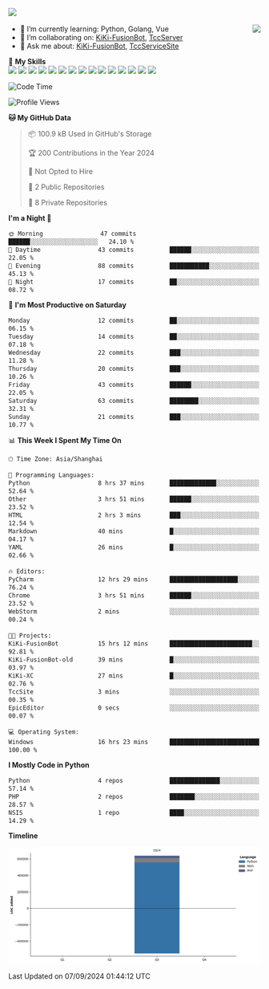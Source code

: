 [![](https://readme-typing-svg.herokuapp.com?size=25&duration=2500&color=8C43EA&vCenter=true&width=200&height=40&lines=Hi+there+%F0%9F%91%8B%F0%9F%8F%BB;I'm+KiKi-XC)](https://git.io/typing-svg)

<a href="#">
  <img align="right" src="https://github-readme-stats.vercel.app/api?username=KiKi-XC&count_private=true&show_icons=true&bg_color=15,f2f7fd,E0EAFC" />
</a>

- 🌱 I’m currently learning: Python, Golang, Vue
- 👯 I’m collaborating on: [KiKi-FusionBot](https://github.com/KiKi-XC/KiKi-FusionBot), [TccServer](https://github.com/Tcc-Items)
- 💬 Ask me about: [KiKi-FusionBot](https://github.com/KiKi-XC/KiKi-FusionBot), [TccServiceSite](https://github.com/KiKi-XC/TccServiceSite)

🌟 **My Skills**  
![](https://img.shields.io/badge/-Python-3e74a2?style=flat-square&logo=Python&logoColor=fff)
![](https://img.shields.io/badge/Go-00ADD8?logo=go&logoColor=fff&style=flat-square)
![](https://img.shields.io/badge/C%2B%2B-00599C?logo=cplusplus&logoColor=fff&style=flat-square)
![](https://img.shields.io/badge/-TypeScript-3178C6?style=flat-square&logo=TypeScript&logoColor=fff)
![](https://img.shields.io/badge/-Vue-4fc08d?style=flat-square&logo=Vue.js&logoColor=fff)
![](https://img.shields.io/badge/Node.js-5FA04E?logo=nodedotjs&logoColor=fff&style=flat-square)
![](https://img.shields.io/badge/HTML5-E34F26?logo=html5&logoColor=fff&style=flat-square)
![](https://img.shields.io/badge/CSS3-1572B6?logo=css3&logoColor=fff&style=flat-square)
![](https://img.shields.io/badge/Django-092E20?logo=django&logoColor=fff&style=flat-square)
![](https://img.shields.io/badge/-FastAPI-009688?style=flat-square&logo=FastAPI&logoColor=fff)
![](https://img.shields.io/badge/-Docker-2496ED?style=flat-square&logo=Docker&logoColor=fff)
![](https://img.shields.io/badge/-MongoDB-47A248?style=flat-square&logo=MongoDB&logoColor=fff)
![](https://img.shields.io/badge/MySQL-4479A1?logo=mysql&logoColor=fff&style=flat-square)
![](https://img.shields.io/badge/Wails-DF0000?logo=wails&logoColor=fff&style=flat-square)
![](https://img.shields.io/badge/Unreal%20Engine-0E1128?logo=unrealengine&logoColor=fff&style=flat-square)

<!--START_SECTION:waka-->
![Code Time](http://img.shields.io/badge/Code%20Time-20%20hrs%2018%20mins-blue)

![Profile Views](http://img.shields.io/badge/Profile%20Views-314-blue)

**🐱 My GitHub Data** 

> 📦 100.9 kB Used in GitHub's Storage 
 > 
> 🏆 200 Contributions in the Year 2024
 > 
> 🚫 Not Opted to Hire
 > 
> 📜 2 Public Repositories 
 > 
> 🔑 8 Private Repositories 
 > 
**I'm a Night 🦉** 

```text
🌞 Morning                47 commits          ██████░░░░░░░░░░░░░░░░░░░   24.10 % 
🌆 Daytime                43 commits          ██████░░░░░░░░░░░░░░░░░░░   22.05 % 
🌃 Evening                88 commits          ███████████░░░░░░░░░░░░░░   45.13 % 
🌙 Night                  17 commits          ██░░░░░░░░░░░░░░░░░░░░░░░   08.72 % 
```
📅 **I'm Most Productive on Saturday** 

```text
Monday                   12 commits          ██░░░░░░░░░░░░░░░░░░░░░░░   06.15 % 
Tuesday                  14 commits          ██░░░░░░░░░░░░░░░░░░░░░░░   07.18 % 
Wednesday                22 commits          ███░░░░░░░░░░░░░░░░░░░░░░   11.28 % 
Thursday                 20 commits          ███░░░░░░░░░░░░░░░░░░░░░░   10.26 % 
Friday                   43 commits          ██████░░░░░░░░░░░░░░░░░░░   22.05 % 
Saturday                 63 commits          ████████░░░░░░░░░░░░░░░░░   32.31 % 
Sunday                   21 commits          ███░░░░░░░░░░░░░░░░░░░░░░   10.77 % 
```


📊 **This Week I Spent My Time On** 

```text
🕑︎ Time Zone: Asia/Shanghai

💬 Programming Languages: 
Python                   8 hrs 37 mins       █████████████░░░░░░░░░░░░   52.64 % 
Other                    3 hrs 51 mins       ██████░░░░░░░░░░░░░░░░░░░   23.52 % 
HTML                     2 hrs 3 mins        ███░░░░░░░░░░░░░░░░░░░░░░   12.54 % 
Markdown                 40 mins             █░░░░░░░░░░░░░░░░░░░░░░░░   04.17 % 
YAML                     26 mins             █░░░░░░░░░░░░░░░░░░░░░░░░   02.66 % 

🔥 Editors: 
PyCharm                  12 hrs 29 mins      ███████████████████░░░░░░   76.24 % 
Chrome                   3 hrs 51 mins       ██████░░░░░░░░░░░░░░░░░░░   23.52 % 
WebStorm                 2 mins              ░░░░░░░░░░░░░░░░░░░░░░░░░   00.24 % 

🐱‍💻 Projects: 
KiKi-FusionBot           15 hrs 12 mins      ███████████████████████░░   92.81 % 
KiKi-FusionBot-old       39 mins             █░░░░░░░░░░░░░░░░░░░░░░░░   03.97 % 
KiKi-XC                  27 mins             █░░░░░░░░░░░░░░░░░░░░░░░░   02.76 % 
TccSite                  3 mins              ░░░░░░░░░░░░░░░░░░░░░░░░░   00.35 % 
EpicEditor               0 secs              ░░░░░░░░░░░░░░░░░░░░░░░░░   00.07 % 

💻 Operating System: 
Windows                  16 hrs 23 mins      █████████████████████████   100.00 % 
```

**I Mostly Code in Python** 

```text
Python                   4 repos             ██████████████░░░░░░░░░░░   57.14 % 
PHP                      2 repos             ███████░░░░░░░░░░░░░░░░░░   28.57 % 
NSIS                     1 repo              ████░░░░░░░░░░░░░░░░░░░░░   14.29 % 
```



**Timeline**

![Lines of Code chart](https://raw.githubusercontent.com/KiKi-XC/KiKi-XC/main/assets/bar_graph.png)


 Last Updated on 07/09/2024 01:44:12 UTC
<!--END_SECTION:waka-->

